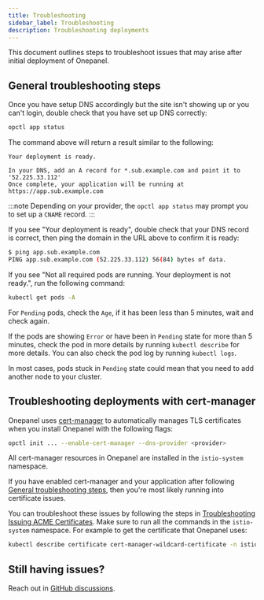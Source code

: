 ```yaml
---
title: Troubleshooting
sidebar_label: Troubleshooting
description: Troubleshooting deployments
---
```


This document outlines steps to troubleshoot issues that may arise after initial deployment of Onepanel.


## General troubleshooting steps

Once you have setup DNS accordingly but the site isn't showing up or you can't login, double check that you have set up DNS correctly:

```bash
opctl app status
```

The command above will return a result similar to the following:

```
Your deployment is ready.

In your DNS, add an A record for *.sub.example.com and point it to '52.225.33.112'
Once complete, your application will be running at https://app.sub.example.com
```

:::note
Depending on your provider, the `opctl app status` may prompt you to set up a `CNAME` record.
:::

If you see "Your deployment is ready", double check that your DNS record is correct, then ping the domain in the URL above to confirm it is ready:

```bash
$ ping app.sub.example.com
PING app.sub.example.com (52.225.33.112) 56(84) bytes of data.
```

If you see "Not all required pods are running. Your deployment is not ready.", run the following command:

```bash
kubectl get pods -A
```

For `Pending` pods, check the `Age`, if it has been less than 5 minutes, wait and check again.

If the pods are showing `Error` or have been in `Pending` state for more than 5 minutes, check the pod in more details by running `kubectl describe` for more details. You can also check the pod log by running `kubectl logs`. 

In most cases, pods stuck in `Pending` state could mean that you need to add another node to your cluster.


## Troubleshooting deployments with cert-manager
Onepanel uses [cert-manager](https://cert-manager.io/) to automatically manages TLS certificates when you install Onepanel with the following flags:

```bash
opctl init ... --enable-cert-manager --dns-provider <provider>
```

All cert-manager resources in Onepanel are installed in the `istio-system` namespace.

If you have enabled cert-manager and your application after following [General troubleshooting steps](#general-troubleshooting-steps), then you're most likely running into certificate issues.

You can troubleshoot these issues by following the steps in [Troubleshooting Issuing ACME Certificates](https://cert-manager.io/docs/faq/acme/). Make sure to run all the commands in the `istio-system` namespace. For example to get the certificate that Onepanel uses:

```bash
kubectl describe certificate cert-manager-wildcard-certificate -n istio-system
```

## Still having issues?
Reach out in [GitHub discussions](https://github.com/onepanelio/core/discussions).
